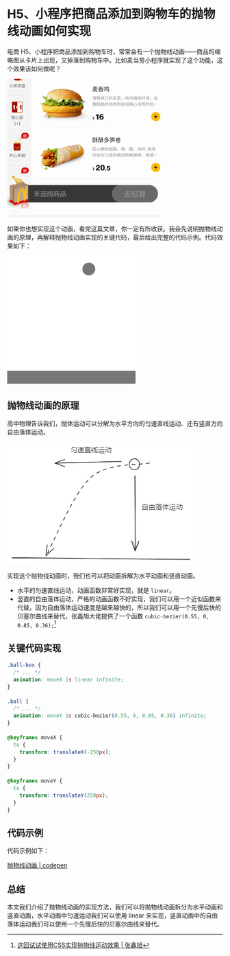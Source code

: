 # H5、小程序把商品添加到购物车的抛物线动画如何实现

电商 H5、小程序把商品添加到购物车时，常常会有一个抛物线动画——商品的缩略图从卡片上出现，又掉落到购物车中。比如麦当劳小程序就实现了这个功能，这个效果该如何做呢？

![](./img/mcdonald's.gif)

如果你也想实现这个动画，看完这篇文章，你一定有所收获。我会先说明抛物线动画的原理，再解释抛物线动画实现的关键代码，最后给出完整的代码示例。代码效果如下：

![](./img/parabola.gif)

## 抛物线动画的原理

高中物理告诉我们，抛体运动可以分解为水平方向的匀速直线运动、还有竖直方向自由落体运动。

![](./img/principle.png)

实现这个抛物线动画时，我们也可以把动画拆解为水平动画和竖直动画。

- 水平的匀速直线运动，动画函数非常好实现，就是 `linear`。
- 竖直的自由落体运动，严格的动画函数不好实现，我们可以用一个近似函数来代替。因为自由落体运动速度是越来越快的，所以我们可以用一个先慢后快的贝塞尔曲线来替代，张鑫旭大佬提供了一个函数 `cubic-bezier(0.55, 0, 0.85, 0.36);`[^1]

## 关键代码实现

```css
.ball-box {
  /* ... */
  animation: moveX 1s linear infinite;
}

.ball {
  /* ... */
  animation: moveY 1s cubic-bezier(0.55, 0, 0.85, 0.36) infinite;
}

@keyframes moveX {
  to {
    transform: translateX(-250px);
  }
}

@keyframes moveY {
  to {
    transform: translateY(250px);
  }
}
```

## 代码示例

代码示例如下：

[抛物线动画 | codepen](https://codepen.io/lijunlin2022/pen/NWoLgyV)

## 总结

本文我们介绍了抛物线动画的实现方法，我们可以将抛物线动画拆分为水平动画和竖直动画，水平动画中匀速运动我们可以使用 linear 来实现，竖直动画中的自由落体运动我们可以使用一个先慢后快的贝塞尔曲线来替代。

[^1]: [这回试试使用CSS实现抛物线运动效果 | 张鑫旭](https://www.zhangxinxu.com/wordpress/2018/08/css-css3-%e6%8a%9b%e7%89%a9%e7%ba%bf%e5%8a%a8%e7%94%bb/)
